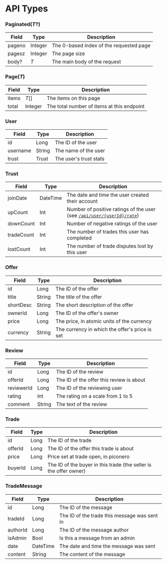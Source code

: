 # API Types

<!-- TODO: Partial types -->

### Paginated(*T*?)
| Field | Type | Description |
| ----- | ---- | ----------- |
| pageno | Integer | The 0-based index of the requested page |
| pagesz | Integer | The page size |
| body? | *T* | The main body of the request |

### Page(*T*)
| Field | Type | Description |
| ----- | ---- | ----------- |
| items | *T*[] | The items on this page |
| total | Integer | The total number of items at this endpoint |

### User
| Field | Type | Description |
| ----- | ---- | ----------- |
| id | Long | The ID of the user |
| username | String | The name of the user |
| trust | Trust | The user's trust stats |

### Trust
| Field | Type | Description |
| ----- | ---- | ----------- |
| joinDate | DateTime | The date and time the user created their account |
| upCount | Int | Number of positive ratings of the user (see [`/api/user/{userId}/rate`](users.md#get-useridrate)) |
| downCount | Int | Number of negative ratings of the user |
| tradeCount | Int | The number of trades this user has completed |
| lostCount | Int | The number of trade disputes lost by this user |

### Offer
| Field | Type | Description |
| ----- | ---- | ----------- |
| id | Long | The ID of the offer |
| title | String | The title of the offer |
| shortDesc | String | The short description of the offer |
| ownerId | Long | The ID of the offer's owner |
| price | Long | The price, in atomic units of the currency |
| currency | String | The currency in which the offer's price is set |

### Review
| Field | Type | Description |
| ----- | ---- | ----------- |
| id | Long | The ID of the review |
| offerId | Long | The ID of the offer this review is about |
| reviewerId | Long | The ID of the reviewing user |
| rating | Int | The rating on a scale from 1 to 5 |
| comment | String | The text of the review |

### Trade
| Field | Type | Description |
| ----- | ---- | ----------- |
| id | Long | The ID of the trade |
| offerId | Long | The ID of the offer this trade is about |
| price | Long | Price set at trade open, in piconero |
| buyerId | Long | The ID of the buyer in this trade (the seller is the offer owner) |

<!-- TODO: sending photos/videos -->
### TradeMessage
| Field | Type | Description |
| ----- | ---- | ----------- |
| id | Long | The ID of the message |
| tradeId | Long | The ID of the trade this message was sent in |
| authorId | Long | The ID of the message author |
| isAdmin | Bool | Is this a message from an admin |
| date | DateTime | The date and time the message was sent |
| content | String | The content of the message |

